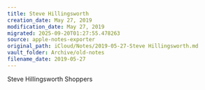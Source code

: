 ```yaml
---
title: Steve Hillingsworth
creation_date: May 27, 2019
modification_date: May 27, 2019
migrated: 2025-09-20T01:27:55.478263
source: apple-notes-exporter
original_path: iCloud/Notes/2019-05-27-Steve Hillingsworth.md
vault_folder: Archive/old-notes
filename_date: 2019-05-27
---
```



Steve Hillingsworth
Shoppers 

